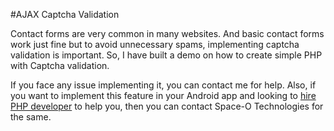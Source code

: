 #AJAX Captcha Validation

Contact forms are very common in many websites. And basic contact forms work just fine but to avoid unnecessary spams, implementing captcha validation is important. So, I have built a demo on how to create simple PHP with Captcha validation.

If you face any issue implementing it, you can contact me for help. Also, if you want to implement this feature in your Android app and looking to [hire PHP developer](http://www.spaceotechnologies.com/hire-php-developer/)
to help you, then you can contact Space-O Technologies for the same.


